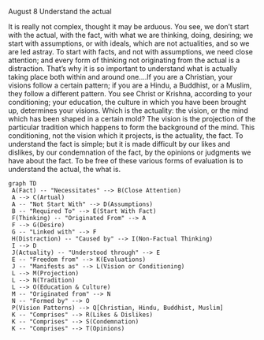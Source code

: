 August 8
Understand the actual

It is really not complex, thought it may be arduous. You see, we don’t start with the actual, with the fact, with what we are thinking, doing, desiring; we start with assumptions, or with ideals, which are not actualities, and so we are led astray. To start with facts, and not with assumptions, we need close attention; and every form of thinking not originating from the actual is a distraction. That’s why it is so important to understand what is actually taking place both within and around one....If you are a Christian, your visions follow a certain pattern; if you are a Hindu, a Buddhist, or a Muslim, they follow a different pattern. You see Christ or Krishna, according to your conditioning; your education, the culture in which you have been brought up, determines your visions. Which is the actuality: the vision, or the mind which has been shaped in a certain mold? The vision is the projection of the particular tradition which happens to form the background of the mind. This conditioning, not the vision which it projects, is the actuality, the fact. To understand the fact is simple; but it is made difficult by our likes and dislikes, by our condemnation of the fact, by the opinions or judgments we have about the fact. To be free of these various forms of evaluation is to understand the actual, the what is.

```mermaid
graph TD
 A(Fact) -- "Necessitates" --> B(Close Attention)
 A --> C(Artual)
 A -- "Not Start With" --> D(Assumptions)
 B -- "Required To" --> E(Start With Fact)
 F(Thinking) -- "Originated From" --> A
 F --> G(Desire)
 G -- "Linked with" --> F
 H(Distraction) -- "Caused by" --> I(Non-Factual Thinking)
 I --> D
 J(Actuality) -- "Understood through" --> E
 E -- "Freedom from" --> K(Evaluations)
 J -- "Manifests as" --> L(Vision or Conditioning)
 L --> M(Projection)
 L --> N(Tradition)
 L --> O(Education & Culture)
 M -- "Originated from" --> N
 N -- "Formed by" --> O
 P(Vision Patterns) --> Q[Christian, Hindu, Buddhist, Muslim]
 K -- "Comprises" --> R(Likes & Dislikes)
 K -- "Comprises" --> S(Condemnation)
 K -- "Comprises" --> T(Opinions)
```
